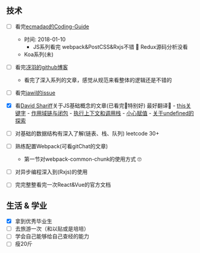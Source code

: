 ## 技术

- [ ] 看完[ecmadao的Coding-Guide](https://github.com/ecmadao/Coding-Guide#%E7%AE%97%E6%B3%95--ml)
  - 时间: 2018-01-10  
    - JS系列看完  webpack&PostCSS&Rxjs不错  🤩 Redux源码分析没看
  - Koa系列(未)
- [ ] 看完[冴羽的github博客](https://github.com/mqyqingfeng/Blog)
  - 看完了深入系列的文章，感觉从规范来看整体的逻辑还是不错的
- [ ] 看完[jawil的issue](https://github.com/jawil/blog)
- [x] 看[David Shariff](http://davidshariff.com/blog/)关于JS基础概念的文章(已看完🤯特别好)   最好翻译😬
      - [this关键字](http://davidshariff.com/blog/javascript-this-keyword/)
      - [作用域链与闭包](http://davidshariff.com/blog/javascript-scope-chain-and-closures/)
      - [执行上下文和调用栈](http://davidshariff.com/blog/what-is-the-execution-context-in-javascript/)
      - [小心赋值](http://davidshariff.com/blog/chaining-variable-assignments-in-javascript-words-of-caution/)
      - [关于undefined的探索](http://davidshariff.com/blog/javascripts-undefined-explored/)
- [ ] 对基础的数据结构有深入了解(链表、栈、队列) leetcode 30+
- [ ] 熟练配置Webpack(可看gitChat的文章)
  - 第一节对webpack-common-chunk的使用方式 🙄
- [ ] 对异步编程深入到(Rxjs)的使用
- [ ] 完完整整看完一次React&Vue的官方文档


## 生活 & 学业

- [x] 拿到优秀毕业生
- [ ] 去旅游一次（和以贴或是培培）
- [ ] 学会自己能够给自己查经的能力
- [ ] 瘦20斤
